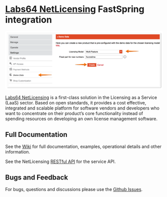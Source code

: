 # [Labs64 NetLicensing](http://netlicensing.io) FastSpring integration

<img src="https://github.com/Labs64/NetLicensing-FastSpring/blob/master/images/n01-create-demo-product-multi-feature.png">

[Labs64 NetLicensing](http://netlicensing.io) is a first-class solution in the Licensing as a Service (LaaS) sector. Based on open standards, it provides a cost effective, integrated and scalable platform for software vendors and developers who want to concentrate on their product’s core functionality instead of spending resources on developing an own license management software.

## Full Documentation

See the [Wiki](https://github.com/Labs64/NetLicensing-FastSpring/wiki/) for full documentation, examples, operational details and other information.

See the NetLicensing [RESTful API](https://www.labs64.de/confluence/x/pwCo) for the service API.

## Bugs and Feedback

For bugs, questions and discussions please use the [Github Issues](https://github.com/Labs64/NetLicensing-FastSpring/issues).
